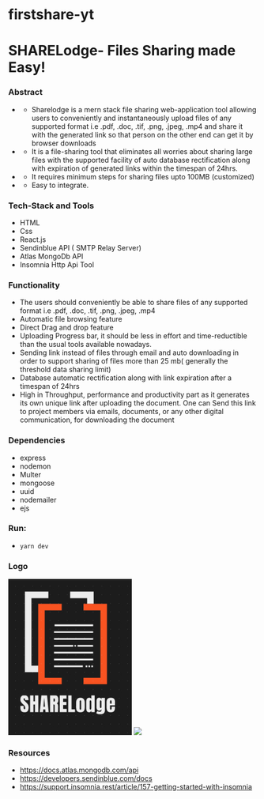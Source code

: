 # firstshare-yt

# SHARELodge- Files Sharing made Easy!

### Abstract

- * Sharelodge is a mern stack file sharing web-application tool allowing users to conveniently and instantaneously upload files of any supported format i.e .pdf, .doc, .tif, .png, .jpeg, .mp4 and share it with the generated link so that person on the other end can get it by browser downloads
- * It is a file-sharing tool that eliminates all worries about sharing large files with the supported facility of auto database rectification along with expiration of generated links within the timespan of 24hrs.
- * It requires minimum steps for sharing files upto 100MB (customized) 
- * Easy to integrate.


### Tech-Stack and Tools

- HTML 
- Css
- React.js
- Sendinblue API ( SMTP Relay Server) 
- Atlas MongoDb API
- Insomnia Http Api Tool


### Functionality

- The users should conveniently be able to share files of any supported format i.e .pdf, .doc, .tif, .png, .jpeg, .mp4
- Automatic file browsing feature
- Direct Drag and drop feature
- Uploading Progress bar, it should be less in effort and time-reductible than the usual tools available nowadays.
- Sending link instead of files through email and auto downloading in order to support sharing of files more than 25 mb( generally the threshold data sharing limit)
- Database automatic rectification along with link expiration after a timespan of 24hrs
- High in Throughput, performance and productivity part as it generates its own unique link after uploading the document. One can Send this link to project members via emails, documents, or any other digital communication, for downloading the document


### Dependencies

- express
- nodemon
- Multer
- mongoose
- uuid
- nodemailer
- ejs


### Run: 

- `yarn dev`


### Logo

<img src="https://github.com/5ilenceSeeker/firstshare-yt/blob/main/logo.png" />  

<img src="https://github.com/5ilenceSeeker/firstshare-yt/blob/main/upload.png" />


### Resources

- https://docs.atlas.mongodb.com/api
- https://developers.sendinblue.com/docs
- https://support.insomnia.rest/article/157-getting-started-with-insomnia
